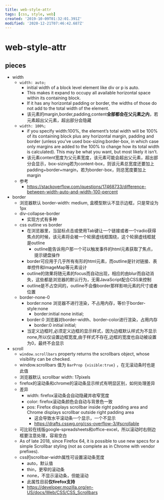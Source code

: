 ```yaml
---
title: web-style-attr
tags: [css, style, web]
created: '2019-10-09T01:32:01.391Z'
modified: '2020-12-21T07:46:42.687Z'
---
```


# web-style-attr

## pieces

- width
  - `width: auto;`
    - initial width of a block level element like div or p is auto. 
    - This makes it expand to occupy all available horizontal space within its containing block. 
    - If it has any horizontal padding or border, the widths of those do not add to the total width of the element.
    - 该元素的margin,border,padding,content**全部都会在父元素之内**，若元素超出父元素，超出部分会隐藏
  - `width: 100%;`
    - if you specify width:100%, the element’s total width will be 100% of its containing block plus any horizontal margin, padding and border (unless you’ve used box-sizing:border-box, in which case only margins are added to the 100% to change how its total width is calculated). This may be what you want, but most likely it isn’t.
    - 该元素content宽度为父元素宽度，该元素可能会超出父元素，超出部分会显示，box-sizing若为content-box，则该元素总宽度还要加上padding+border+margin，若为border-box，则总宽度要加上margin
  - 参考
      - https://stackoverflow.com/questions/17468733/difference-between-width-auto-and-width-100-percent
- border
  - 浏览器默认 border-width: medium, 盒模型默认不显示边框，只是常设为1px
  - div-collapse-border
    - 实现方式有多种
  - css outline vs border
    - 在浏览器里，当鼠标点击或使用Tab键让一个链接或者一个radio获得焦点的时候，该元素将会被一个轮廓虚线框围绕，这个轮廓虚线框就是outline
      - outline能告诉用户那一个可以触发事件的html元素获取了焦点，提示键盘操作
    - border可应用于几乎所有有形的html元素，而outline是针对链接、表单控件和ImageMap等元素设计
    - outline的效果将随元素的focus而自动出现，相应的由blur而自动消失，这些都是浏览器的默认行为，无需JavaScript配合CSS来控制
    - outline是不占空间的，outline不会像border那样影响元素的尺寸或者位置
  - border-none-0
    - border:none 浏览器不进行渲染，不占用内存，等价于border-style:none
      - border:initial none initial;
    - border:0 浏览器对border-width、border-color进行渲染，占用内存
      - border:0 initial  initial;
    - 当定义边框时,必须定义边框的显示样式，因为边框默认样式为不显示none,所以仅设置边框宽度,由于样式不存在,边框的宽度也自动被设置为0，最终不会显示
- scroll
  - `window.scrollbars` property returns the scrollbars object, whose visibility can be checked.
  - window.scrollbars 值为 `BarProp {visible:true}` ，在无滚动条时也是此值
  - 浏览器默认 scrollbar width: 17pixels
  - firefox的滚动条和chrome的滚动条显示样式有明显区别，如何处理差异
  - 差异
    - width: firefox滚动条会自动隐藏并收窄宽度
    - color: firefox滚动条颜色会自动与背景色一致
    - pos: Firefox displays scrollbar inside right padding area and Chrome displays scrollbar outside right padding area
      - 这会导致水平滚动条一个显示，一个不显示
      - https://drafts.csswg.org/css-overflow-3/#scrollable
  - 可比较在线版google-spreadsheets和office-excel，所以滚动时右侧边框要注意处理，容易空白
  - As of late 2018, since Firefox 64, it is possible to use new specs for a simple Scrollbar styling (not as complete as in Chrome with vendor prefixes).
  - css的scrollbar-width属性可设置滚动条宽度
    - auto，默认值
    - thin，更窄的滚动条
    - none，不显示滚动条，但能滚动
    - 此属性目前**仅firefox支持**
    - https://developer.mozilla.org/en-US/docs/Web/CSS/CSS_Scrollbars
